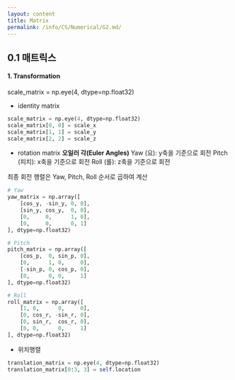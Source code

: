 ```yaml
---
layout: content
title: Matrix
permalink: /info/CS/Numerical/G2.md/
---
```


## 0.1 매트릭스
#### 1. Transformation

scale_matrix = np.eye(4, dtype=np.float32)
- identity matrix

```python
scale_matrix = np.eye(4, dtype=np.float32)
scale_matrix[0, 0] = scale_x
scale_matrix[1, 1] = scale_y
scale_matrix[2, 2] = scale_z
```

- rotation matrix
 **오일러 각(Euler Angles)**
Yaw (요): y축을 기준으로 회전
Pitch (피치): x축을 기준으로 회전
Roll (롤): z축을 기준으로 회전

최종 회전 행렬은 Yaw, Pitch, Roll 순서로 곱하여 계산
```python
# Yaw
yaw_matrix = np.array([
    [cos_y, -sin_y, 0, 0],
    [sin_y, cos_y,  0, 0],
    [0,     0,      1, 0],
    [0,     0,      0, 1]
], dtype=np.float32)

# Pitch
pitch_matrix = np.array([
    [cos_p,  0, sin_p, 0],
    [0,      1, 0,     0],
    [-sin_p, 0, cos_p, 0],
    [0,      0, 0,     1]
], dtype=np.float32)

# Roll
roll_matrix = np.array([
    [1, 0,      0,     0],
    [0, cos_r, -sin_r, 0],
    [0, sin_r,  cos_r, 0],
    [0, 0,      0,     1]
], dtype=np.float32)
```

- 위치행렬

```python
translation_matrix = np.eye(4, dtype=np.float32)
translation_matrix[0:3, 3] = self.location
```
